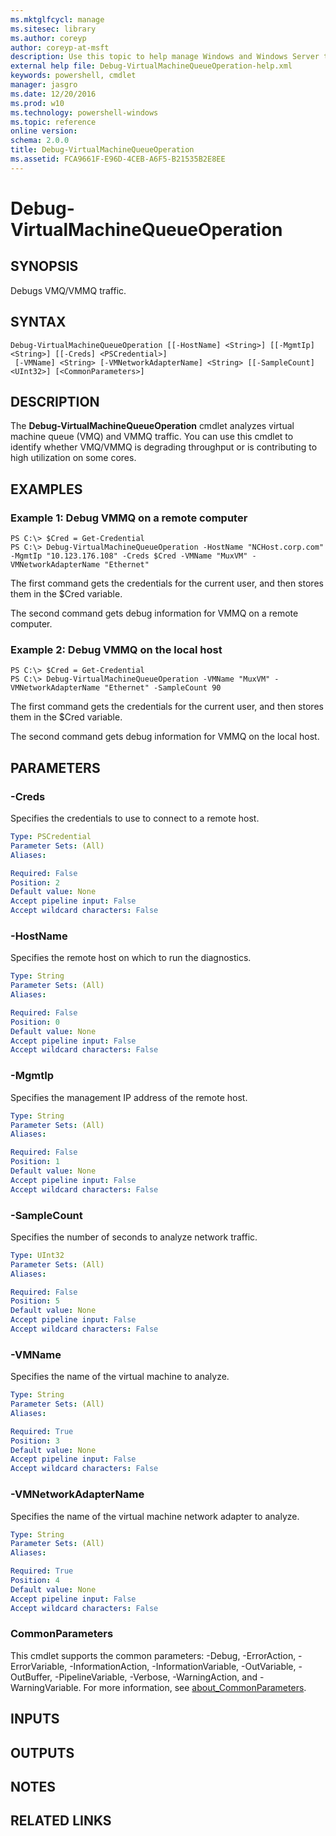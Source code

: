 ```yaml
---
ms.mktglfcycl: manage
ms.sitesec: library
ms.author: coreyp
author: coreyp-at-msft
description: Use this topic to help manage Windows and Windows Server technologies with Windows PowerShell.
external help file: Debug-VirtualMachineQueueOperation-help.xml
keywords: powershell, cmdlet
manager: jasgro
ms.date: 12/20/2016
ms.prod: w10
ms.technology: powershell-windows
ms.topic: reference
online version: 
schema: 2.0.0
title: Debug-VirtualMachineQueueOperation
ms.assetid: FCA9661F-E96D-4CEB-A6F5-B21535B2E8EE
---
```


# Debug-VirtualMachineQueueOperation

## SYNOPSIS
Debugs VMQ/VMMQ traffic.

## SYNTAX

```
Debug-VirtualMachineQueueOperation [[-HostName] <String>] [[-MgmtIp] <String>] [[-Creds] <PSCredential>]
 [-VMName] <String> [-VMNetworkAdapterName] <String> [[-SampleCount] <UInt32>] [<CommonParameters>]
```

## DESCRIPTION
The **Debug-VirtualMachineQueueOperation** cmdlet analyzes virtual machine queue (VMQ) and VMMQ traffic.
You can use this cmdlet to identify whether VMQ/VMMQ is degrading throughput or is contributing to high utilization on some cores.

## EXAMPLES

### Example 1: Debug VMMQ on a remote computer
```
PS C:\> $Cred = Get-Credential
PS C:\> Debug-VirtualMachineQueueOperation -HostName "NCHost.corp.com" -MgmtIp "10.123.176.108" -Creds $Cred -VMName "MuxVM" -VMNetworkAdapterName "Ethernet"
```

The first command gets the credentials for the current user, and then stores them in the $Cred variable.

The second command gets debug information for VMMQ on a remote computer.

### Example 2: Debug VMMQ on the local host
```
PS C:\> $Cred = Get-Credential
PS C:\> Debug-VirtualMachineQueueOperation -VMName "MuxVM" -VMNetworkAdapterName "Ethernet" -SampleCount 90
```

The first command gets the credentials for the current user, and then stores them in the $Cred variable.

The second command gets debug information for VMMQ on the local host.

## PARAMETERS

### -Creds
Specifies the credentials to use to connect to a remote host.

```yaml
Type: PSCredential
Parameter Sets: (All)
Aliases: 

Required: False
Position: 2
Default value: None
Accept pipeline input: False
Accept wildcard characters: False
```

### -HostName
Specifies the remote host on which to run the diagnostics.

```yaml
Type: String
Parameter Sets: (All)
Aliases: 

Required: False
Position: 0
Default value: None
Accept pipeline input: False
Accept wildcard characters: False
```

### -MgmtIp
Specifies the management IP address of the remote host.

```yaml
Type: String
Parameter Sets: (All)
Aliases: 

Required: False
Position: 1
Default value: None
Accept pipeline input: False
Accept wildcard characters: False
```

### -SampleCount
Specifies the number of seconds to analyze network traffic.

```yaml
Type: UInt32
Parameter Sets: (All)
Aliases: 

Required: False
Position: 5
Default value: None
Accept pipeline input: False
Accept wildcard characters: False
```

### -VMName
Specifies the name of the virtual machine to analyze.

```yaml
Type: String
Parameter Sets: (All)
Aliases: 

Required: True
Position: 3
Default value: None
Accept pipeline input: False
Accept wildcard characters: False
```

### -VMNetworkAdapterName
Specifies the name of the virtual machine network adapter to analyze.

```yaml
Type: String
Parameter Sets: (All)
Aliases: 

Required: True
Position: 4
Default value: None
Accept pipeline input: False
Accept wildcard characters: False
```

### CommonParameters
This cmdlet supports the common parameters: -Debug, -ErrorAction, -ErrorVariable, -InformationAction, -InformationVariable, -OutVariable, -OutBuffer, -PipelineVariable, -Verbose, -WarningAction, and -WarningVariable. For more information, see [about_CommonParameters](http://go.microsoft.com/fwlink/?LinkID=113216).

## INPUTS

## OUTPUTS

## NOTES

## RELATED LINKS


